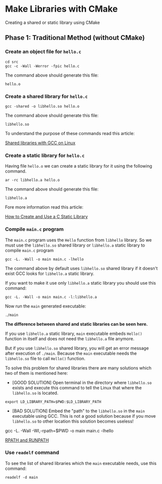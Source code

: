 # Make Libraries with CMake

Creating a shared or static library using CMake

## Phase 1: Traditional Method (without CMake)

### Create an object file for `hello.c`

```console
cd src
gcc -c -Wall -Werror -fpic hello.c
```

The command above should generate this file:

```
hello.o
```
### Create a shared library for `hello.c`

```console
gcc -shared -o libhello.so hello.o
```

The command above should generate this file:

```
libhello.so
```
To understand the purpose of these commands read this article:

[Shared libraries with GCC on Linux](https://www.cprogramming.com/tutorial/shared-libraries-linux-gcc.html)

### Create a static library for `hello.c`

Having file `hello.o` we can create a static library for it using the following command.

```console
ar -rc libhello.a hello.o 
```

The command above should generate this file:

```
libhello.a
```

Fore more information read this article:

[How to Create and Use a C Static Library](https://medium.com/@eightlimbed/how-to-create-and-use-a-c-static-library-eec33d502aeb)

### Compile `main.c` program 

The `main.c` program uses the `Hello` function from `libhello` library. So we must use the `libhello.so` shared library or `libhello.a` static library to compile `main.c` program

```console
gcc -L. -Wall -o main main.c -lhello
```

The command above by default uses `libhello.so` shared library if it doesn't exist GCC looks for `libhello.a` static library.

If you want to make it use only `libhello.a` static library you should use this command:

```console
gcc -L. -Wall -o main main.c -l:libhello.a
```

Now run the `main` generated executable:

```console
./main
```

**The difference between shared and static libraries can be seen here.**

If you use `libhello.a` static library, `main` executable embeds `Hello()` function in itself and does not need the `libhello.a` file anymore.

But if you use `libhello.so` shared library, you will get an error message after execution of `./main`. Because the `main` executable needs the `libhello.so` file to call `Hello()` function.

To solve this problem for shared libraries there are many solutions which two of them is mentioned here:

- [GOOD SOLUTION] Open terminal in the directory where `libhello.so` exists and execute this command to tell the Linux that where the `libhello.so` is located.

```console
export LD_LIBRARY_PATH=$PWD:$LD_LIBRARY_PATH
```
- [BAD SOLUTION] Embed the "path" to the `libhello.so` in the `main` executable using GCC.
This is not a good solution because if you move `libhello.so` to other location this solution becomes useless!

gcc -L. -Wall -Wl,-rpath=$PWD -o main main.c -lhello

[RPATH and RUNPATH](http://blog.tremily.us/posts/rpath/)

### Use `readelf` command

To see the list of shared libraries which the `main` executable needs, use this command:

```console
readelf -d main
```


